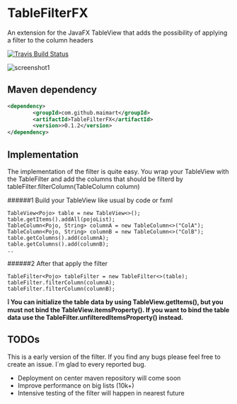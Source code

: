 # TableFilterFX
An extension for the JavaFX TableView that adds the possibility of applying a filter to the column headers

[![Travis Build Status](https://travis-ci.org/maimArt/TableFilterFX.svg?branch=master)](https://travis-ci.org/maimArt/TableFilterFX)

![screenshot1](https://cloud.githubusercontent.com/assets/20232625/16540990/0c2d9c2a-4078-11e6-87cc-98b96d7f017c.png)

## Maven dependency

```xml
<dependency>
        <groupId>com.github.maimart</groupId>
        <artifactId>TableFilterFX</artifactId>
        <version>>0.1.2</version>
</dependency>
```

## Implementation

The implementation of the filter is quite easy. You wrap your TableView with the TableFilter
and add the columns that should be filterd by tableFilter.filterColumn(TableColumn column)

######1 Build your TableView like usual by code or fxml
```
TableView<Pojo> table = new TableView<>();
table.getItems().addAll(pojoList);
TableColumn<Pojo, String> columnA = new TableColumn<>("ColA");
TableColumn<Pojo, String> columnB = new TableColumn<>("ColB");
table.getColumns().add(columnA);
table.getColumns().add(columnB);	
..
```

######2 After that apply the filter

```
TableFilter<Pojo> tableFilter = new TableFilter<>(table);
tableFilter.filterColumn(columnA);
tableFilter.filterColumn(columnB);
```

**:grey_exclamation: You can initialize the table data by using TableView.getItems(), but you must not bind the TableView.itemsProperty().
If you want to bind the table data use the TableFilter.unfilteredItemsProperty() instead.**

## TODOs
This is a early version of the filter. If you find any bugs please feel free to create an issue. I´m glad to every reported bug.

- Deployment on center maven repository will come soon
- Improve performance on big lists (10k+)
- Intensive testing of the filter will happen in nearest future

